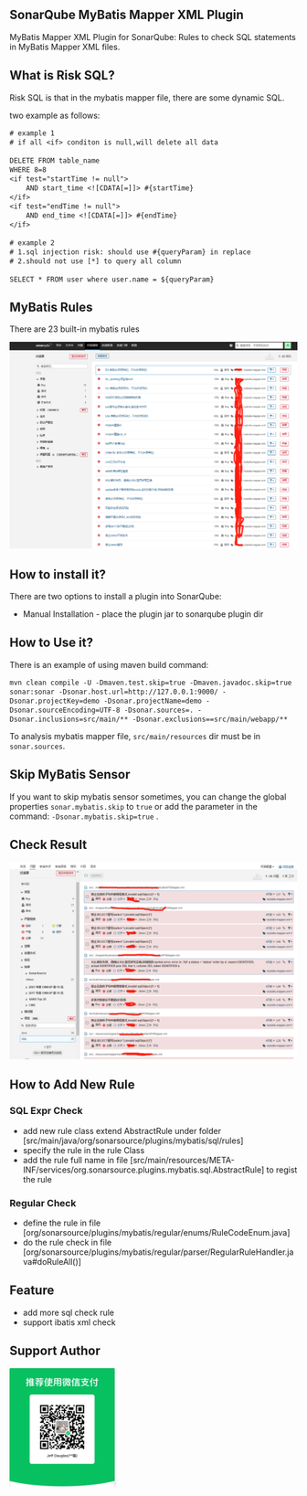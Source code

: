 
## SonarQube MyBatis Mapper XML Plugin
MyBatis Mapper XML Plugin for SonarQube: Rules to check SQL statements in MyBatis Mapper XML files.

## What is Risk SQL?
Risk SQL is that in the mybatis mapper file, there are some dynamic SQL.

two example as follows:

```
# example 1
# if all <if> conditon is null,will delete all data

DELETE FROM table_name
WHERE 8=8
<if test="startTime != null">
    AND start_time <![CDATA[=]]> #{startTime}
</if>
<if test="endTime != null">
    AND end_time <![CDATA[=]]> #{endTime}
</if>

# example 2
# 1.sql injection risk: should use #{queryParam} in replace
# 2.should not use [*] to query all column

SELECT * FROM user where user.name = ${queryParam}

```

## MyBatis Rules
There are 23 built-in mybatis rules

![mybatis-rules](images/mybatis_rule.png)


## How to install it?
There are two options to install a plugin into SonarQube:
- Manual Installation - place the plugin jar to sonarqube plugin dir

## How to Use it?
There is an example of using maven build command:
```
mvn clean compile -U -Dmaven.test.skip=true -Dmaven.javadoc.skip=true sonar:sonar -Dsonar.host.url=http://127.0.0.1:9000/ -Dsonar.projectKey=demo -Dsonar.projectName=demo -Dsonar.sourceEncoding=UTF-8 -Dsonar.sources=. -Dsonar.inclusions=src/main/** -Dsonar.exclusions==src/main/webapp/**
```
To analysis mybatis mapper file, `src/main/resources` dir must be in `sonar.sources`.

## Skip MyBatis Sensor
If you want to skip mybatis sensor sometimes, you can change the global properties `sonar.mybatis.skip` to `true` or add the parameter in the command:
`-Dsonar.mybatis.skip=true` .

## Check Result

![check_result](images/check_result.png)

## How to Add New Rule

### SQL Expr Check

- add new rule class extend AbstractRule under folder [src/main/java/org/sonarsource/plugins/mybatis/sql/rules]
- specify the rule in the rule Class
- add the rule full name in file [src/main/resources/META-INF/services/org.sonarsource.plugins.mybatis.sql.AbstractRule] to regist the rule

### Regular Check

- define the rule in file [org/sonarsource/plugins/mybatis/regular/enums/RuleCodeEnum.java]
- do the rule check in file [org/sonarsource/plugins/mybatis/regular/parser/RegularRuleHandler.java#doRuleAll()]

## Feature
- add more sql check rule
- support ibatis xml check

## Support Author

![support_me](images/img.png)